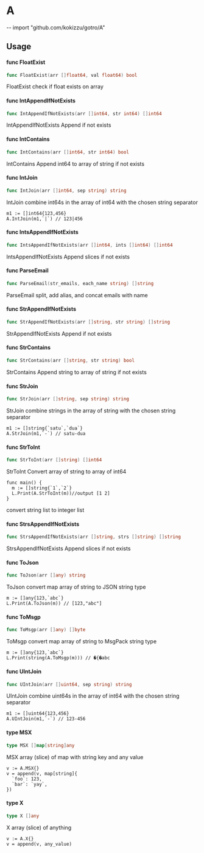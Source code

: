 # A
--
    import "github.com/kokizzu/gotro/A"


## Usage

#### func  FloatExist

```go
func FloatExist(arr []float64, val float64) bool
```
FloatExist check if float exists on array

#### func  IntAppendIfNotExists

```go
func IntAppendIfNotExists(arr []int64, str int64) []int64
```
IntAppendIfNotExists Append if not exists

#### func  IntContains

```go
func IntContains(arr []int64, str int64) bool
```
IntContains Append int64 to array of string if not exists

#### func  IntJoin

```go
func IntJoin(arr []int64, sep string) string
```
IntJoin combine int64s in the array of int64 with the chosen string separator

    m1 := []int64{123,456}
    A.IntJoin(m1,`|`) // 123|456

#### func  IntsAppendIfNotExists

```go
func IntsAppendIfNotExists(arr []int64, ints []int64) []int64
```
IntsAppendIfNotExists Append slices if not exists

#### func  ParseEmail

```go
func ParseEmail(str_emails, each_name string) []string
```
ParseEmail split, add alias, and concat emails with name

#### func  StrAppendIfNotExists

```go
func StrAppendIfNotExists(arr []string, str string) []string
```
StrAppendIfNotExists Append if not exists

#### func  StrContains

```go
func StrContains(arr []string, str string) bool
```
StrContains Append string to array of string if not exists

#### func  StrJoin

```go
func StrJoin(arr []string, sep string) string
```
StrJoin combine strings in the array of string with the chosen string separator

    m1 := []string{`satu`,`dua`}
    A.StrJoin(m1,`-`) // satu-dua

#### func  StrToInt

```go
func StrToInt(arr []string) []int64
```
StrToInt Convert array of string to array of int64

    func main() {
      m := []string{`1`,`2`}
      L.Print(A.StrToInt(m))//output [1 2]
    }

convert string list to integer list

#### func  StrsAppendIfNotExists

```go
func StrsAppendIfNotExists(arr []string, strs []string) []string
```
StrsAppendIfNotExists Append slices if not exists

#### func  ToJson

```go
func ToJson(arr []any) string
```
ToJson convert map array of string to JSON string type

    m := []any{123,`abc`}
    L.Print(A.ToJson(m)) // [123,"abc"]

#### func  ToMsgp

```go
func ToMsgp(arr []any) []byte
```
ToMsgp convert map array of string to MsgPack string type

    m := []any{123,`abc`}
    L.Print(string(A.ToMsgp(m))) // �{�abc

#### func  UIntJoin

```go
func UIntJoin(arr []uint64, sep string) string
```
UIntJoin combine uint64s in the array of int64 with the chosen string separator

    m1 := []uint64{123,456}
    A.UIntJoin(m1,`-`) // 123-456

#### type MSX

```go
type MSX []map[string]any
```

MSX array (slice) of map with string key and any value

    v := A.MSX{}
    v = append(v, map[string]{
      `foo`: 123,
      `bar`: `yay`,
    })

#### type X

```go
type X []any
```

X array (slice) of anything

    v := A.X{}
    v = append(v, any_value)
